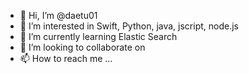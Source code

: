- 👋 Hi, I’m @daetu01
- 👀 I’m interested in Swift, Python, java, jscript, node.js
- 🌱 I’m currently learning Elastic Search
- 💞️ I’m looking to collaborate on 
- 📫 How to reach me ...

<!---
daetu01/daetu01 is a ✨ special ✨ repository because its `README.md` (this file) appears on your GitHub profile.
You can click the Preview link to take a look at your changes.
--->
